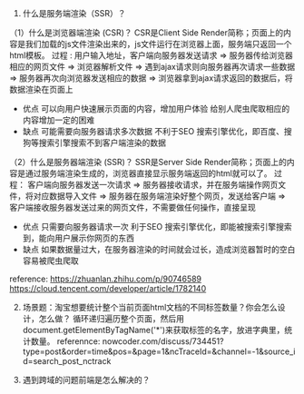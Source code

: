 1. 什么是服务端渲染（SSR）？

（1）什么是浏览器端渲染 (CSR)？
CSR是Client Side Render简称；页面上的内容是我们加载的js文件渲染出来的，js文件运行在浏览器上面，服务端只返回一个html模板。
过程 :
用户输入地址，客户端向服务器发送请求
=> 服务器传给浏览器相应的网页文件
=> 浏览器解析文件
=> 遇到ajax请求则向服务器再次请求一些数据
=> 服务器再次向浏览器发送相应的数据
=> 浏览器拿到ajax请求返回的数据后，将数据渲染在页面上

- 优点
可以向用户快速展示页面的内容，增加用户体验
给别人爬虫爬取相应的内容增加一定的困难
- 缺点
可能需要向服务器请求多次数据
不利于SEO 搜索引擎优化，即百度、搜狗等搜索引擎搜索不到客户端渲染的数据

（2）什么是服务器端渲染 (SSR)？
SSR是Server Side Render简称；页面上的内容是通过服务端渲染生成的，浏览器直接显示服务端返回的html就可以了。
过程：
客户端向服务器发送一次请求
=> 服务器接收请求，并在服务端操作网页文件，将对应数据导入文件
=> 服务器在服务端渲染好整个网页，发送给客户端
=> 客户端接收服务器发送过来的网页文件，不需要做任何操作，直接呈现

- 优点
只需要向服务器请求一次
利于SEO 搜索引擎优化，即能被搜索引擎搜索到，能向用户展示你网页的东西
- 缺点
如果数据量过大，在服务器渲染的时间就会过长，造成浏览器暂时的空白
容易被爬虫爬取




reference: 
https://zhuanlan.zhihu.com/p/90746589
https://cloud.tencent.com/developer/article/1782140



2. 场景题：淘宝想要统计整个当前页面html文档的不同标签数量？你会怎么设计，怎么做？
循环递归遍历整个页面，然后用document.getElementByTagName('*')来获取标签的名字，放进字典里，统计数量。
referennce: nowcoder.com/discuss/734451?type=post&order=time&pos=&page=1&ncTraceId=&channel=-1&source_id=search_post_nctrack



3. 遇到跨域的问题前端是怎么解决的？